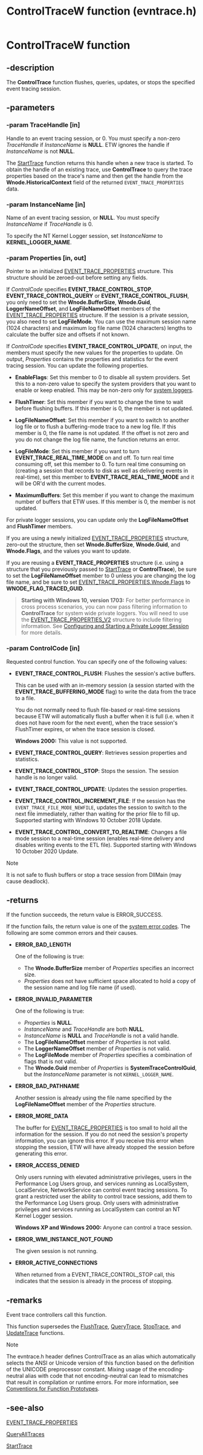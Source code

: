 ﻿---
UID: NF:evntrace.ControlTraceW
title: ControlTraceW function (evntrace.h)
description:
  The ControlTrace function flushes, queries, updates, or stops the specified
  event tracing session.
helpviewer_keywords:
  [
    "ControlTrace",
    "ControlTrace function [ETW]",
    "ControlTraceA",
    "ControlTraceW",
    "EVENT_TRACE_CONTROL_FLUSH",
    "EVENT_TRACE_CONTROL_QUERY",
    "EVENT_TRACE_CONTROL_STOP",
    "EVENT_TRACE_CONTROL_UPDATE",
    "_evt_controltrace",
    "base.controltrace",
    "etw.controltrace",
    "evntrace/ControlTrace",
    "evntrace/ControlTraceA",
    "evntrace/ControlTraceW",
  ]
old-location: etw\controltrace.htm
tech.root: ETW
ms.assetid: c39f669c-ff40-40ed-ba47-798474ec2de4
ms.date: 12/05/2018
ms.keywords:
  ControlTrace, ControlTrace function [ETW], ControlTraceA, ControlTraceW,
  EVENT_TRACE_CONTROL_FLUSH, EVENT_TRACE_CONTROL_QUERY,
  EVENT_TRACE_CONTROL_STOP, EVENT_TRACE_CONTROL_UPDATE, _evt_controltrace,
  base.controltrace, etw.controltrace, evntrace/ControlTrace,
  evntrace/ControlTraceA, evntrace/ControlTraceW
req.header: evntrace.h
req.include-header:
req.target-type: Windows
req.target-min-winverclnt: Windows 2000 Professional [desktop apps \| UWP apps]
req.target-min-winversvr: Windows 2000 Server [desktop apps \| UWP apps]
req.kmdf-ver:
req.umdf-ver:
req.ddi-compliance:
req.unicode-ansi: ControlTraceW (Unicode) and ControlTraceA (ANSI)
req.idl:
req.max-support:
req.namespace:
req.assembly:
req.type-library:
req.lib:
  Sechost.lib on Windows 8.1 and Windows Server 2012 R2; Advapi32.lib on
  Windows 8, Windows Server 2012, Windows 7, Windows Server 2008 R2, Windows
  Server 2008, Windows Vista and Windows XP
req.dll:
  Sechost.dll on Windows 8.1 and Windows Server 2012; Advapi32.dll on Windows 8,
  Windows Server 2012, Windows 7, Windows Server 2008 R2, Windows Server 2008,
  Windows Vista and Windows XP
req.irql:
targetos: Windows
req.typenames:
req.redist:
ms.custom: 19H1
f1_keywords:
  - ControlTraceW
  - evntrace/ControlTraceW
dev_langs:
  - c++
topic_type:
  - APIRef
  - kbSyntax
api_type:
  - DllExport
api_location:
  - Sechost.dll
  - Advapi32.dll
  - API-MS-Win-DownLevel-AdvAPI32-l2-1-1.dll
  - API-MS-Win-Eventing-Controller-l1-1-0.dll
  - API-MS-Win-Eventing-Legacy-l1-1-0.dll
  - AdvApi32Legacy.dll
  - KernelBase.dll
api_name:
  - ControlTrace
  - ControlTraceA
  - ControlTraceW
---

# ControlTraceW function

## -description

The **ControlTrace** function flushes, queries, updates, or stops the specified
event tracing session.

## -parameters

### -param TraceHandle [in]

Handle to an event tracing session, or 0. You must specify a non-zero
_TraceHandle_ if _InstanceName_ is **NULL**. ETW ignores the handle if
_InstanceName_ is not **NULL**.

The [StartTrace](/windows/win32/api/evntrace/nf-evntrace-starttracew) function
returns this handle when a new trace is started. To obtain the handle of an
existing trace, use **ControlTrace** to query the trace properties based on the
trace's name and then get the handle from the **Wnode.HistoricalContext** field
of the returned `EVENT_TRACE_PROPERTIES` data.

### -param InstanceName [in]

Name of an event tracing session, or **NULL**. You must specify _InstanceName_
if _TraceHandle_ is 0.

To specify the NT Kernel Logger session, set _InstanceName_ to
**KERNEL_LOGGER_NAME**.

### -param Properties [in, out]

Pointer to an initialized
[EVENT_TRACE_PROPERTIES](/windows/win32/api/evntrace/ns-evntrace-event_trace_properties)
structure. This structure should be zeroed-out before setting any fields.

If _ControlCode_ specifies **EVENT_TRACE_CONTROL_STOP**,
**EVENT_TRACE_CONTROL_QUERY** or **EVENT_TRACE_CONTROL_FLUSH**, you only need to
set the **Wnode.BufferSize**, **Wnode.Guid**, **LoggerNameOffset**, and
**LogFileNameOffset** members of the
[EVENT_TRACE_PROPERTIES](/windows/win32/api/evntrace/ns-evntrace-event_trace_properties)
structure. If the session is a private session, you also need to set
**LogFileMode**. You can use the maximum session name (1024 characters) and
maximum log file name (1024 characters) lengths to calculate the buffer size and
offsets if not known.

If _ControlCode_ specifies **EVENT_TRACE_CONTROL_UPDATE**, on input, the members
must specify the new values for the properties to update. On output,
_Properties_ contains the properties and statistics for the event tracing
session. You can update the following properties.

- **EnableFlags**: Set this member to 0 to disable all system providers. Set
  this to a non-zero value to specify the system providers that you want to
  enable or keep enabled. This may be non-zero only for
  [system loggers](/windows/win32/api/evntrace/nf-evntrace-starttracew#system-loggers).

- **FlushTimer**: Set this member if you want to change the time to wait before
  flushing buffers. If this member is 0, the member is not updated.

- **LogFileNameOffset**: Set this member if you want to switch to another log
  file or to flush a buffering-mode trace to a new log file. If this member is
  0, the file name is not updated. If the offset is not zero and you do not
  change the log file name, the function returns an error.

- **LogFileMode**: Set this member if you want to turn
  **EVENT_TRACE_REAL_TIME_MODE** on and off. To turn real time consuming off,
  set this member to 0. To turn real time consuming on (creating a session that
  records to disk as well as delivering events in real-time), set this member to
  **EVENT_TRACE_REAL_TIME_MODE** and it will be OR'd with the current modes.

- **MaximumBuffers**: Set this member if you want to change the maximum number
  of buffers that ETW uses. If this member is 0, the member is not updated.

For private logger sessions, you can update only the **LogFileNameOffset** and
**FlushTimer** members.

If you are using a newly initialized
[EVENT_TRACE_PROPERTIES](/windows/win32/api/evntrace/ns-evntrace-event_trace_properties)
structure, zero-out the structure, then set **Wnode.BufferSize**,
**Wnode.Guid**, and **Wnode.Flags**, and the values you want to update.

If you are reusing a **EVENT_TRACE_PROPERTIES** structure (i.e. using a
structure that you previously passed to
[StartTrace](/windows/win32/api/evntrace/nf-evntrace-starttracew) or
**ControlTrace**), be sure to set the **LogFileNameOffset** member to 0 unless
you are changing the log file name, and be sure to set
[EVENT_TRACE_PROPERTIES.Wnode.Flags](/windows/win32/api/evntrace/ns-evntrace-event_trace_properties)
to **WNODE_FLAG_TRACED_GUID**.

> **Starting with Windows 10, version 1703:** For better performance in cross
> process scenarios, you can now pass filtering information to **ControlTrace**
> for system wide private loggers. You will need to use the
> [EVENT_TRACE_PROPERTIES_V2](/windows/win32/api/evntrace/ns-evntrace-event_trace_properties_v2)
> structure to include filtering information. See
> [Configuring and Starting a Private Logger Session](/windows/win32/etw/configuring-and-starting-a-private-logger-session)
> for more details.

### -param ControlCode [in]

Requested control function. You can specify one of the following values:

- **EVENT_TRACE_CONTROL_FLUSH**: Flushes the session's active buffers.

  This can be used with an in-memory session (a session started with the
  **EVENT_TRACE_BUFFERING_MODE** flag) to write the data from the trace to a
  file.

  You do not normally need to flush file-based or real-time sessions because ETW
  will automatically flush a buffer when it is full (i.e. when it does not have
  room for the next event), when the trace session's FlushTimer expires, or when
  the trace session is closed.

  **Windows 2000:** This value is not supported.

- **EVENT_TRACE_CONTROL_QUERY**: Retrieves session properties and statistics.

- **EVENT_TRACE_CONTROL_STOP**: Stops the session. The session handle is no
  longer valid.

- **EVENT_TRACE_CONTROL_UPDATE**: Updates the session properties.

- **EVENT_TRACE_CONTROL_INCREMENT_FILE**: If the session has the
  `EVENT_TRACE_FILE_MODE_NEWFILE`, updates the session to switch to the next
  file immediately, rather than waiting for the prior file to fill up. Supported
  starting with Windows 10 October 2018 Update.

- **EVENT_TRACE_CONTROL_CONVERT_TO_REALTIME**: Changes a file mode session to a
  real-time session (enables real-time delivery and disables writing events to
  the ETL file). Supported starting with Windows 10 October 2020 Update.

> [!NOTE]
> It is not safe to flush buffers or stop a trace session from DllMain
> (may cause deadlock).

## -returns

If the function succeeds, the return value is ERROR_SUCCESS.

If the function fails, the return value is one of the
[system error codes](/windows/win32/debug/system-error-codes). The following
are some common errors and their causes.

- **ERROR_BAD_LENGTH**

  One of the following is true:

  - The **Wnode.BufferSize** member of _Properties_ specifies an incorrect size.
  - _Properties_ does not have sufficient space allocated to hold a copy of the
    session name and log file name (if used).

- **ERROR_INVALID_PARAMETER**

  One of the following is true:

  - _Properties_ is **NULL**.
  - _InstanceName_ and _TraceHandle_ are both **NULL**.
  - _InstanceName_ is **NULL** and _TraceHandle_ is not a valid handle.
  - The **LogFileNameOffset** member of _Properties_ is not valid.
  - The **LoggerNameOffset** member of _Properties_ is not valid.
  - The **LogFileMode** member of _Properties_ specifies a combination of flags
    that is not valid.
  - The **Wnode.Guid** member of _Properties_ is **SystemTraceControlGuid**, but
    the _InstanceName_ parameter is not `KERNEL_LOGGER_NAME`.

- **ERROR_BAD_PATHNAME**

  Another session is already using the file name specified by the
  **LogFileNameOffset** member of the _Properties_ structure.

- **ERROR_MORE_DATA**

  The buffer for
  [EVENT_TRACE_PROPERTIES](/windows/win32/api/evntrace/ns-evntrace-event_trace_properties)
  is too small to hold all the information for the session. If you do not need
  the session's property information, you can ignore this error. If you receive
  this error when stopping the session, ETW will have already stopped the
  session before generating this error.

- **ERROR_ACCESS_DENIED**

  Only users running with elevated administrative privileges, users in the
  Performance Log Users group, and services running as LocalSystem,
  LocalService, NetworkService can control event tracing sessions. To grant a
  restricted user the ability to control trace sessions, add them to the
  Performance Log Users group. Only users with administrative privileges and
  services running as LocalSystem can control an NT Kernel Logger session.

  **Windows XP and Windows 2000:** Anyone can control a trace session.

- **ERROR_WMI_INSTANCE_NOT_FOUND**

  The given session is not running.
  
- **ERROR_ACTIVE_CONNECTIONS**

  When returned from a EVENT_TRACE_CONTROL_STOP call, this indicates that
  the session is already in the process of stopping.

## -remarks

Event trace controllers call this function.

This function supersedes the
[FlushTrace](/windows/win32/api/evntrace/nf-evntrace-flushtracew),
[QueryTrace](/windows/win32/api/evntrace/nf-evntrace-querytracew),
[StopTrace](/windows/win32/api/evntrace/nf-evntrace-stoptracew), and
[UpdateTrace](/windows/win32/api/evntrace/nf-evntrace-updatetracew) functions.

> [!NOTE]
> The evntrace.h header defines ControlTrace as an alias which
> automatically selects the ANSI or Unicode version of this function based on
> the definition of the UNICODE preprocessor constant. Mixing usage of the
> encoding-neutral alias with code that not encoding-neutral can lead to
> mismatches that result in compilation or runtime errors. For more information,
> see
> [Conventions for Function Prototypes](/windows/win32/intl/conventions-for-function-prototypes).

## -see-also

[EVENT_TRACE_PROPERTIES](/windows/win32/api/evntrace/ns-evntrace-event_trace_properties)

[QueryAllTraces](/windows/win32/api/evntrace/nf-evntrace-queryalltracesw)

[StartTrace](/windows/win32/api/evntrace/nf-evntrace-starttracew)
